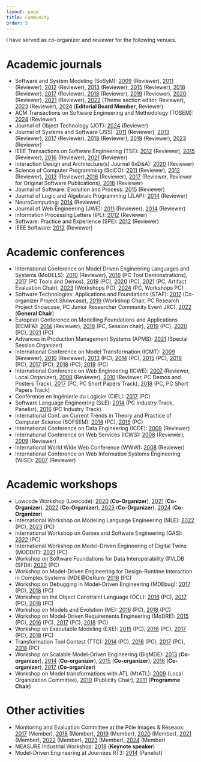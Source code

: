 ```yaml
---
layout: page
title: Community
order: 5
---
```


I have served as co-organizer and reviewer for the following venues.

# Academic journals

* Software and System Modeling (SoSyM): [2009](http://www.sosym.org/) (Reviewer), [2011](http://www.sosym.org/) (Reviewer), [2012](http://www.sosym.org/) (Reviewer), [2013](http://www.sosym.org/) (Reviewer), [2015](http://www.sosym.org/) (Reviewer),  [2016](http://www.sosym.org/) (Reviewer), [2017](http://www.sosym.org/) (Reviewer), [2018](http://www.sosym.org/) (Reviewer), [2019](http://www.sosym.org/) (Reviewer), [2020](http://www.sosym.org/) (Reviewer), [2021](http://www.sosym.org/) (Reviewer), [2022](http://www.sosym.org/) (Theme section editor, Reviewer), [2023](http://www.sosym.org/) (Reviewer), [2024](http://www.sosym.org/) (**Editorial Board Member**, Reviewer)
* ACM Transactions on Software Engineering and Methodology (TOSEM): [2024](https://dl.acm.org/journal/tosem) (Reviewer)
* Journal of Object Technology (JOT): [2024](https://www.jot.fm/) (Reviewer)
* Journal of Systems and Software (JSS): [2011](http://www.journals.elsevier.com/journal-of-systems-and-software) (Reviewer), [2013](http://www.journals.elsevier.com/journal-of-systems-and-software) (Reviewer), [2017](http://www.journals.elsevier.com/journal-of-systems-and-software) (Reviewer), [2018](http://www.journals.elsevier.com/journal-of-systems-and-software) (Reviewer), [2019](http://www.journals.elsevier.com/journal-of-systems-and-software) (Reviewer), [2023](http://www.journals.elsevier.com/journal-of-systems-and-software) (Reviewer)
* IEEE Transactions on Software Engineering (TSE): [2012](https://www.computer.org/web/tse;jsessionid=6afd856a99689b17c0c58edc329c) (Reviewer), [2015](https://www.computer.org/web/tse;jsessionid=6afd856a99689b17c0c58edc329c) (Reviewer), [2016](https://www.computer.org/web/tse;jsessionid=6afd856a99689b17c0c58edc329c) (Reviewer), [2021](https://www.computer.org/web/tse) (Reviewer)
* Interaction Design and Architecture(s) Journal (IxD&A): [2020](http://interfacce.mifav.uniroma2.it/inevent/events/idea2010/?s=9) (Reviewer)
* Science of Computer Programming (SciCO): [2011](http://www.journals.elsevier.com/science-of-computer-programming/) (Reviewer), [2012](http://www.journals.elsevier.com/science-of-computer-programming/) (Reviewer), [2013](http://www.journals.elsevier.com/science-of-computer-programming/) (Reviewer),[2016](http://www.journals.elsevier.com/science-of-computer-programming/) (Reviewer), [2017](http://www.journals.elsevier.com/science-of-computer-programming/) (Reviewer, Reviewer for Original Software Publications), [2018](http://www.journals.elsevier.com/science-of-computer-programming/) (Reviewer)
* Journal of Software: Evolution and Process: [2015](http://onlinelibrary.wiley.com/journal/10.1002/(ISSN)2047-7481) (Reviewer)
* Journal of Logic and Algebraic Programming (JLAP): [2014](http://www.journals.elsevier.com/the-journal-of-logic-and-algebraic-programming) (Reviewer)
* NeuroComputing: [2014](http://www.journals.elsevier.com/neurocomputing) (Reviewer)
* Journal of Web Engineering (JWE): [2011](http://www.rintonpress.com/journals/jwe/) (Reviewer), [2014](http://www.rintonpress.com/journals/jwe/) (Reviewer)
* Information Processing Letters (IPL): [2012](http://www.journals.elsevier.com/information-processing-letters/) (Reviewer)
* Software: Practice and Experience (SPE): [2012](http://onlinelibrary.wiley.com/journal/10.1002/(ISSN)1097-024X) (Reviewer)
* IEEE Software: [2012](https://www.computer.org/software-magazine/) (Reviewer)

# Academic conferences

* International Conference on Model Driven Engineering Languages and Systems (MoDELS): [2010](http://models2010.ifi.uio.no/) (Reviewer), [2016](http://models2016.irisa.fr/tool-demonstrations/) (PC Tool Demonstrations), [2017](http://www.cs.colostate.edu/~ghosh/models17_td/home_models17_td.html) (PC Tools and Demos), [2019](https://modelsconf19.org/) (PC), [2020](https://modelsconference.org/) (PC), [2021](https://modelsconference.org/) (PC, Artifact Evaluation Chair), [2023](https://modelsconference.org/) (Workshops PC), [2024](https://conf.researchr.org/home/models-2024) (PC, Workshops PC)
* Software Technologies: Applications and Foundations (STAF): [2017](http://www.informatik.uni-marburg.de/staf2017/index.php/projects-showcases/) (Co-organizer Project Showcase), [2019](https://staf2019.win.tue.nl/events/staf-rps19/) (Workshop Chair, PC Research Project Showcase, PC Junior Researcher Community Event JRC), [2022](https://staf2022.univ-nantes.io/) (**General Chair**)
* European Conference on Modelling Foundations and Applications (ECMFA): [2014](http://ecmfa2014.lcc.uma.es/#) (Reviewer), [2018](http://eventmall.info/ecmfa2018/) (PC, Session chair), [2019](https://staf2019.win.tue.nl/events/ecmfa19/) (PC), [2020](https://staf2019.win.tue.nl/events/ecmfa20/) (PC), [2021](https://staf2019.win.tue.nl/events/ecmfa20/) (PC)
* Advances in Production Management Systems (APMS): [2021](https://www.apms-conference.org/past-conferences/apms-2021/) (Special Session Organizer)
* International Conference on Model Transformation (ICMT): [2009](http://www.model-transformation.org/ICMT2009/) (Reviewer), [2010](http://www.model-transformation.org/ICMT2010/) (Reviewer), [2013](http://www.model-transformation.org/ICMT2013/) (PC), [2014](http://www.di.univaq.it/ICMT2014/) (PC), [2015](http://www.di.univaq.it/diruscio/sites/ICMT2015/) (PC), [2016](http://is.ieis.tue.nl/research/ICMT16/) (PC), [2017](http://www.model-transformation.org/) (PC), [2018](https://icmt2018.github.io/) (PC), [2019](http://www.model-transformation.org/) (PC)
* International Conference on Web Engineering (ICWE): [2007](http://icwe.como.polimi.it/) (Reviewer, Local Organizer), [2008](http://icwe2008.webengineering.org/) (Reviewer), [2010](http://icwe2010.webengineering.org/) (Reviewer, PC Demos and Posters Track), [2017](http://icwe2017.webengineering.org/) (PC, PC Short Papers Track), [2018](http://icwe2018.webengineering.org/) (PC, PC Short Papers Track)
* Conférence en Ingénierie du Logiciel (CIEL): [2017](https://ciel2016.sciencesconf.org/) (PC)
* Software Language Engineering (SLE): [2014](http://www.sleconf.org/2014/ITSLE.html) (PC Industry Track, Panelist), [2016](http://2016.splashcon.org/track/itsle2016) (PC Industry Track)
* International Conf. on Current Trends in Theory and Practice of Computer Science (SOFSEM): [2014](http://sofsem14.ics.upjs.sk/) (PC), [2015](http://www.sofsem.cz/sofsem15/) (PC)
* International Conference on Data Engineering (ICDE): [2009](http://i.cs.hku.hk/icde2009/) (Reviewer)
* International Conference on Web Services (ICWS): [2008](http://www.servicescongress.org/2009/1/) (Reviewer), [2009](http://www.servicescongress.org/2009/1/) (Reviewer)
* International World Wide Web Conference (WWW): [2008](http://wwwconference.org/www2008/) (Reviewer)
* International Conference on Web Information Systems Engineering (WISE): [2007](http://wise2007.loria.fr/pmwiki/pmwiki.php) (Reviewer)

# Academic workshops

* Lowcode Workshop (Lowcode): [2020](https://lowcode-workshop.github.io/) (**Co-Organizer**),  [2021](https://lowcode-workshop.github.io/) (**Co-Organizer**), [2022](https://lowcode-workshop.github.io/) (**Co-Organizer**), [2023](https://lowcode-workshop.github.io/) (**Co-Organizer**), [2024](https://lowcode-workshop.github.io/) (**Co-Organizer**)
* International Workshop on Modeling Language Engineering (MLE): [2022](https://mleworkshop.github.io/editions/mle2022/) (PC), [2023](https://mleworkshop.github.io/editions/mle2023/) (PC)
* International Workshop on Games and Software Engineering (GAS): [2022](https://conf.researchr.org/home/icse-2022/gas-2022) (PC)
* International Workshop on Model-Driven Engineering of Digital Twins (MODDIT): [2021](https://gemoc.org/events/moddit2021.html) (PC)
* Workshop on Software Foundations for Data Interoperability @VLDB (SFDI): [2020](http://www.biscuits.work/fourth-workshop/) (PC)
* Workshop on Model-Driven Engineering for Design-Runtime Interaction in Complex Systems (MDE@DeRun): [2018](https://megamart2-ecsel.eu/mde-derun-2018/) (PC)
* Workshop on Debugging in Model-Driven Engineering (MDEbug): [2017](https://msdl.uantwerpen.be/conferences/MDEbug/) (PC), [2018](https://msdl.uantwerpen.be/conferences/MDEbug/2018/) (PC)
* Workshop on the Object Constraint Language (OCL): [2016](http://oclworkshop.github.io/2016/news.html) (PC), [2017](http://oclworkshop.github.io/2017/) (PC), [2018](https://oclworkshop.github.io/2018/) (PC)
* Workshop on Models and Evolution (ME): [2016](http://www.models-and-evolution.com/2016/) (PC), [2018](http://www.models-and-evolution.com/2018/) (PC)
* Workshop on Model-Driven Requirements Engineering (MoDRE): [2015](http://www.modre2015.ece.mcgill.ca/) (PC), [2016](http://www.modre2016.ece.mcgill.ca/) (PC),  [2017](http://www.modre2017.ece.mcgill.ca/) (PC), [2018](http://www.modre2018.ece.mcgill.ca/) (PC)
* Workshop on Executable Modeling (EXE): [2015](http://www.modelexecution.org/?page_id=1619) (PC), [2016](http://www.modelexecution.org/?page_id=1743) (PC), [2017](http://www.modelexecution.org/?page_id=1820) (PC), [2018](http://www.modelexecution.org/?page_id=2173) (PC)
* Transformation Tool Contest (TTC): [2014](http://www.transformation-tool-contest.eu/2014/) (PC), [2016](http://www.transformation-tool-contest.eu/) (PC), [2017](http://www.transformation-tool-contest.eu/) (PC), [2018](http://www.transformation-tool-contest.eu/) (PC)
* Workshop on Scalable Model-Driven Engineering (BigMDE): [2013](https://big-mde.github.io/2013.html) (**Co-organizer**), [2014](https://big-mde.github.io/2014.html) (**Co-organizer**), [2015](https://big-mde.github.io/2015.html) (**Co-organizer**), [2016](http://www.big-mde.eu/) (**Co-organizer**), [2017](http://www.big-mde.eu/) (**Co-organizer**)
* Workshop on Model transformations with ATL (MtATL): [2009](https://web.imt-atlantique.fr/x-info/atlanmod/index.php?title=MtATL2009) (Local Organization Committee), [2010](https://web.imt-atlantique.fr/x-info/atlanmod/index.php?title=MtATL2010) (Publicity Chair), [2011](https://web.imt-atlantique.fr/x-info/atlanmod/index.php?title=MtATL2011) (**Programme Chair**)

# Other activities

* Monitoring and Evaluation Committee at the Pôle Images & Réseaux: [2017](http://www.images-et-reseaux.com/en) (Member), [2018](http://www.images-et-reseaux.com/en) (Member), [2019](http://www.images-et-reseaux.com/en) (Member), [2020](http://www.images-et-reseaux.com/en) (Member), [2021](http://www.images-et-reseaux.com/en) (Member), [2022](http://www.images-et-reseaux.com/en) (Member), [2023](http://www.images-et-reseaux.com/en) (Member), [2024](http://www.images-et-reseaux.com/en) (Member)
* MEASURE Industrial Workshop: [2018](http://measure.softeam-rd.eu/events-workshops/itea3measureindustrialworkshopeventinnanteson15thjune2018) (**Keynote speaker**)
* Model-Driven Engineering at Journées RT3: [2014](https://rth3.wp.mines-telecom.fr/journees-rt3/) (Panelist)

